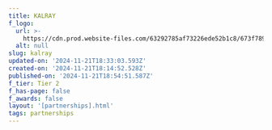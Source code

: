 ```yaml
---
title: KALRAY
f_logo:
  url: >-
    https://cdn.prod.website-files.com/63292785af73226ede52b1c8/673f789c4507be4059574c4c__KALRAY%25201.svg
  alt: null
slug: kalray
updated-on: '2024-11-21T18:33:03.593Z'
created-on: '2024-11-21T18:14:52.528Z'
published-on: '2024-11-21T18:54:51.587Z'
f_tier: Tier 2
f_has-page: false
f_awards: false
layout: '[partnerships].html'
tags: partnerships
---
```



